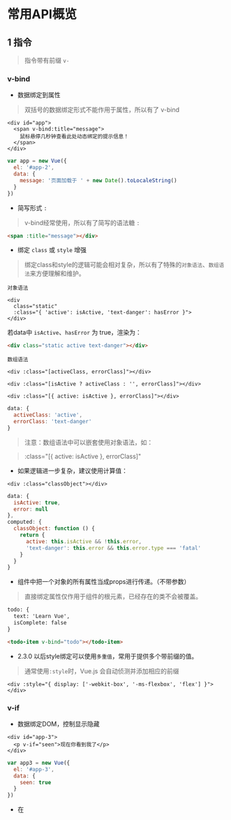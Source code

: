 # 常用API概览

<!-- toc -->

## 1 指令

> 指令带有前缀 `v-`

### v-bind

- 数据绑定到属性

> 双括号的数据绑定形式不能作用于属性，所以有了 v-bind

```vue
<div id="app">
  <span v-bind:title="message">
    鼠标悬停几秒钟查看此处动态绑定的提示信息！
  </span>
</div>
```

```js
var app = new Vue({
  el: '#app-2',
  data: {
    message: '页面加载于 ' + new Date().toLocaleString()
  }
})
```

- 简写形式 `:`

> v-bind经常使用，所以有了简写的语法糖 `:`

```html
<span :title="message"></div>
```

- 绑定 `class` 或 `style` 增强

> 绑定class和style的逻辑可能会相对复杂，所以有了特殊的`对象语法`、`数组语法`来方便理解和维护。

`对象语法`

```vue
<div
  class="static"
  :class="{ 'active': isActive, 'text-danger': hasError }">
</div>
```

若data中 `isActive`、`hasError` 为 true，渲染为：

```html
<div class="static active text-danger"></div>
```

`数组语法`

```vue
<div :class="[activeClass, errorClass]"></div>

<div :class="[isActive ? activeClass : '', errorClass]"></div>

<div :class="[{ active: isActive }, errorClass]"></div>
```

```js
data: {
  activeClass: 'active',
  errorClass: 'text-danger'
}
```

> 注意：数组语法中可以嵌套使用对象语法，如：

> :class="[{ active: isActive }, errorClass]"

- 如果逻辑进一步复杂，建议使用计算值：

```vue
<div :class="classObject"></div>
```

```js
data: {
  isActive: true,
  error: null
},
computed: {
  classObject: function () {
    return {
      active: this.isActive && !this.error,
      'text-danger': this.error && this.error.type === 'fatal'
    }
  }
}
```

- 组件中把一个对象的所有属性当成props进行传递。（不带参数）

> 直接绑定属性仅作用于组件的根元素，已经存在的类不会被覆盖。

```html
todo: {
  text: 'Learn Vue',
  isComplete: false
}

<todo-item v-bind="todo"></todo-item>
```

- 2.3.0 以后style绑定可以使用`多重值`，常用于提供多个带前缀的值。

> 通常使用`:style`时，Vue.js 会自动侦测并添加相应的前缀

```vue
<div :style="{ display: ['-webkit-box', '-ms-flexbox', 'flex'] }"></div>
```

### v-if

- 数据绑定DOM，控制显示隐藏

```vue
<div id="app-3">
  <p v-if="seen">现在你看到我了</p>
</div>
```

```js
var app3 = new Vue({
  el: '#app-3',
  data: {
    seen: true
  }
})
```

- 在 <template> 元素上使用 v-if 条件渲染分组

```vue
<template v-if="ok">
  <h1>Title</h1>
  <p>Paragraph 1</p>
  <p>Paragraph 2</p>
</template>
```

> <template> 为不可见的包裹元素，最终的渲染结果不包含 <template> 元素。

### v-else

通常和 v-if 搭配使用

```vue
<h1 v-if="ok">Yes</h1>
<h1 v-else>No</h1>
```

### v-else-if

> 2.10 新增

```vue
<div v-if="type === 'A'">
  A
</div>
<div v-else-if="type === 'B'">
  B
</div>
<div v-else-if="type === 'C'">
  C
</div>
<div v-else>
  Not A/B/C
</div>
```

### v-show

用于根据条件展示元素，用法大致一样

```vue
<h1 v-show="ok">Hello!</h1>
```

> 一般来说，v-if 有更高的切换开销，而 v-show 有更高的初始渲染开销。因此，如果需要非常频繁地切换，则使用 v-show 较好；如果在运行时条件很少改变，则使用 v-if 较好。

> 当 v-if 与 v-for 一起使用时，v-for 具有比 v-if 更高的优先级。


### v-for

绑定DOM，控制循环输出列表类结构。

- 实例: 使用数组数据

```vue
<div id="app-4">
  <ol>
    <!-- 亦可用 of 代替 in -->
    <li v-for="todo in todos">
      {{ todo.text }}
    </li>
  </ol>
</div>

<!-- 使用第二个参数，作为索引 -->
<li v-for="(item, index) in items">
  {{ index }} - {{ item.message }}
</li>
```

```js
var app4 = new Vue({
  el: '#app-4',
  data: {
    todos: [
      { text: '学习 JavaScript' },
      { text: '学习 Vue' },
      { text: '整个牛项目' }
    ]
  }
})
```

- 另一个实例：使用单个对象作为数据

```vue
<li v-for="value in object">
  {{ value }}
</li>

<!-- 使用第二个参数 -->
<li v-for="(value, key) in object">
  {{ key }}: {{ value }}
</li>

<!-- 使用第三个参数，作为索引 -->
<li v-for="(value, key, index) in object">
  {{ index }}. {{ key }}: {{ value }}
</li>
```

```js
var app = new Vue({
  el: '#app',
  data: {
    object: {
      firstName: 'John',
      lastName: 'Doe',
      age: 30
    }
  }
})
```

- 一段取值范围

```vue
<span v-for="n in 10">{{ n }}</span>
```

> 建议尽可能在使用 v-for 时提供 `key`，除非遍历输出的 DOM 内容非常简单，或者是刻意依赖默认行为以获取性能上的提升。

> 当它们处于同一节点，v-for 的优先级比 v-if 更高，这意味着 v-if 将分别重复运行于每个 v-for 循环中。   

> 2.2.0+ 的版本里，当在组件中使用 v-for 时，key 现在是必须的。

### v-on:

用来为用户交互绑定事件

```vue
<div id="app-5">
  <p>{{ message }}</p>
  <button v-on:click="reverseMessage">逆转消息</button>
</div>
```

```js
var app5 = new Vue({
  el: '#app-5',
  data: {
    message: 'Hello Vue.js!'
  },
  methods: {
    reverseMessage: function () {
      this.message = this.message.split('').reverse().join('')
    }
  }
})
```

> v-on经常使用，缩写形式：

```vue
<button @click="reverseMessage">逆转消息</button>
```

### v-model

实现表单输入和应用状态之间的双向绑定。

```vue
<div id="app-6">
  <p>{{ message }}</p>
  <input v-model="message">
</div>
```

```js
var app6 = new Vue({
  el: '#app-6',
  data: {
    message: 'Hello Vue!'
  }
})
```

### v-once

执行一次性地插值，当数据改变时，插值处的内容不会更新，会影响到该节点上所有的数据绑定：

```vue
<span v-once>这个将不会改变：{{ msg }}</span>
```

### v-html

用于渲染HTML片段。

```vue
<!-- 转化为普通文本 -->
<span>{{ rawHtml }}</span>

<!-- 渲染为HTML -->
<span v-html="rawHtml"></span>
```

## 2 实例属性和方法

> 带有前缀 `$`，通常在组件挂在后，才能使用实例方法和属性。

### $data

返回当前组件当前的 data

### $el

返回当前组件的 dom 节点

### $watch

观察一个值的变化，观察的这个值一变化的话，那么就执行function里面的语句

```js
var vm = new Vue({
   el: '#watch',
   data: {
      firstName: 'a',
      lastName: 'fei',
      fullName: 'a fei'
    },
    watch: {
      firstName: function (val) {
        this.fullName = val + ' ' + this.lastName
      },
      lastName: function (val) {
        this.fullName = this.firstName + ' ' + val
      }
    }
  })
```

### $set

全局 `Vue.set` 的别名，作用一致

```vue
Vue.set(vm.xx, 'age', 27)

vm.$set(vm.xx, 'age', 27)
```

### $on(eventName)

为实例监听事件

### $emit(eventName)

为实例触发事件

### $root

子组件访问根组件，如果当前实例没有父实例，此实例将会是其自已。

### $parent

父链，子组件访问父组件使用。

### $children

子索引，返回所有子组件的实例，是一个数组。

### $ref

有时候组件过多的话，就很记清各个组件的顺序与位置，所以通过给子组件一个索引ID，可以访问单个子组件。

## 3 修饰符

> 以 `.` 指明的特殊后缀

### .prevent

触发的事件调用 `event.preventDefault()`

```vue
<form v-on:submit.prevent="onSubmit">...</form>
```
